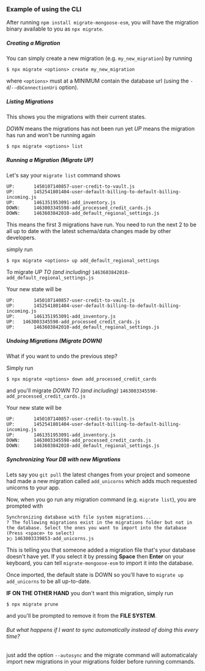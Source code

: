 ### Example of using the CLI

After running `npm install migrate-mongoose-esm`, you will have the migration binary available to you as `npx migrate`.

##### Creating a Migration

You can simply create a new migration (e.g. `my_new_migration`) by running

```
$ npx migrate <options> create my_new_migration
```

where `<options>` must at a MINIMUM contain the database url (using the `-d`/`--dbConnectionUri` option).

##### Listing Migrations

This shows you the migrations with their current states.

_DOWN_ means the migrations has not been run yet
_UP_ means the migration has run and won't be running again

```
$ npx migrate <options> list
```

##### Running a Migration (Migrate UP)

Let's say your `migrate list` command shows

```
UP:  	  1450107140857-user-credit-to-vault.js
UP:  	  1452541801404-user-default-billing-to-default-billing-incoming.js
UP:  	  1461351953091-add_inventory.js
DOWN:	  1463003345598-add_processed_credit_cards.js
DOWN:  	  1463603842010-add_default_regional_settings.js
```

This means the first 3 migrations have run. You need to run the next 2 to be all up to date with the latest schema/data changes made by other developers.

simply run

```
$ npx migrate <options> up add_default_regional_settings
```

To migrate _UP TO (and including)_ `1463603842010-add_default_regional_settings.js`

Your new state will be

```
UP:  	  1450107140857-user-credit-to-vault.js
UP:  	  1452541801404-user-default-billing-to-default-billing-incoming.js
UP:  	  1461351953091-add_inventory.js
UP:	  1463003345598-add_processed_credit_cards.js
UP:  	  1463603842010-add_default_regional_settings.js
```

##### Undoing Migrations (Migrate DOWN)

What if you want to undo the previous step?

Simply run

```
$ npx migrate <options> down add_processed_credit_cards
```

and you'll migrate _DOWN TO (and including)_ `1463003345598-add_processed_credit_cards.js`

Your new state will be

```
UP:  	  1450107140857-user-credit-to-vault.js
UP:  	  1452541801404-user-default-billing-to-default-billing-incoming.js
UP:  	  1461351953091-add_inventory.js
DOWN:	  1463003345598-add_processed_credit_cards.js
DOWN:  	  1463603842010-add_default_regional_settings.js
```

##### Synchronizing Your DB with new Migrations

Lets say you `git pull` the latest changes from your project and someone had made a new migration called `add_unicorns` which adds much requested unicorns to your app.

Now, when you go run any migration command (e.g. `migrate list`), you are prompted with

```
Synchronizing database with file system migrations...
? The following migrations exist in the migrations folder but not in the database. Select the ones you want to import into the database (Press <space> to select)
❯◯ 1463003339853-add_unicorns.js
```

This is telling you that someone added a migration file that's your database doesn't have yet.
If you select it by pressing **Space** then **Enter** on your keyboard, you can tell `migrate-mongoose-esm` to import it into the database.

Once imported, the default state is DOWN so you'll have to `migrate up add_unicorns` to be all up-to-date.

**IF ON THE OTHER HAND** you don't want this migration, simply run

```
$ npx migrate prune
```

and you'll be prompted to remove it from the **FILE SYSTEM**.

###### But what happens if I want to sync automatically instead of doing this every time?

just add the option `--autosync` and the migrate command will automaticalaly import new migrations in your migrations folder before running commands.
